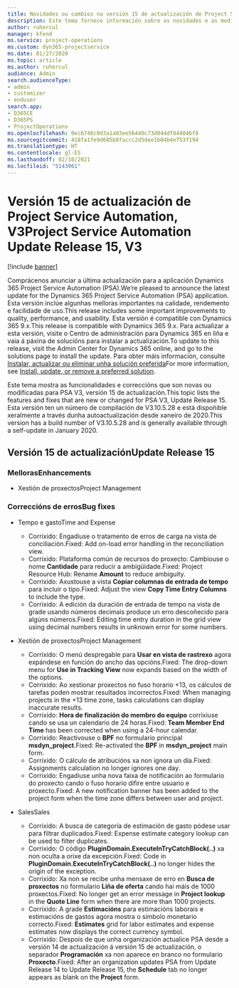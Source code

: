 ```yaml
---
title: Novidades ou cambios na versión 15 de actualización de Project Service Automation, V3
description: Este tema fornece información sobre as novidades e as modificacións na versión 15 de actualización de Project Service Automation, V3.
author: ruhercul
manager: kfend
ms.service: project-operations
ms.custom: dyn365-projectservice
ms.date: 01/27/2020
ms.topic: article
ms.author: ruhercul
audience: Admin
search.audienceType:
- admin
- customizer
- enduser
search.app:
- D365CE
- D365PS
- ProjectOperations
ms.openlocfilehash: 0ec6746c0d3a1a03ee56440c73d044df844046f8
ms.sourcegitcommit: 418fa1fe9d605b8faccc2d5dee1b04b4e753f194
ms.translationtype: HT
ms.contentlocale: gl-ES
ms.lasthandoff: 02/10/2021
ms.locfileid: "5143961"
---
```

# <a name="project-service-automation-update-release-15-v3"></a><span data-ttu-id="bb70c-103">Versión 15 de actualización de Project Service Automation, V3</span><span class="sxs-lookup"><span data-stu-id="bb70c-103">Project Service Automation Update Release 15, V3</span></span>

[!include [banner](../includes/psa-now-project-operations.md)]

<span data-ttu-id="bb70c-104">Comprácenos anunciar a última actualización para a aplicación Dynamics 365 Project Service Automation (PSA).</span><span class="sxs-lookup"><span data-stu-id="bb70c-104">We’re pleased to announce the latest update for the Dynamics 365 Project Service Automation (PSA) application.</span></span> <span data-ttu-id="bb70c-105">Esta versión inclúe algunhas melloras importantes na calidade, rendemento e facilidade de uso.</span><span class="sxs-lookup"><span data-stu-id="bb70c-105">This release includes some important improvements to quality, performance, and usability.</span></span> <span data-ttu-id="bb70c-106">Esta versión é compatible con Dynamics 365 9.x.</span><span class="sxs-lookup"><span data-stu-id="bb70c-106">This release is compatible with Dynamics 365 9.x.</span></span> <span data-ttu-id="bb70c-107">Para actualizar a esta versión, visite o Centro de administración para Dynamics 365 en liña e vaia á páxina de solucións para instalar a actualización.</span><span class="sxs-lookup"><span data-stu-id="bb70c-107">To update to this release, visit the Admin Center for Dynamics 365 online, and go to the solutions page to install the update.</span></span> <span data-ttu-id="bb70c-108">Para obter máis información, consulte [Instalar, actualizar ou eliminar unha solución preferida](https://docs.microsoft.com/power-platform/admin/install-remove-preferred-solution)</span><span class="sxs-lookup"><span data-stu-id="bb70c-108">For more information, see [Install, update, or remove a preferred solution](https://docs.microsoft.com/power-platform/admin/install-remove-preferred-solution).</span></span>

<span data-ttu-id="bb70c-109">Este tema mostra as funcionalidades e correccións que son novas ou modificadas para PSA V3, versión 15 de actualización.</span><span class="sxs-lookup"><span data-stu-id="bb70c-109">This topic lists the features and fixes that are new or changed for PSA V3, Update Release 15.</span></span> <span data-ttu-id="bb70c-110">Esta versión ten un número de compilación de V3.10.5.28 e está dispoñible xeralmente a través dunha autoactualización desde xaneiro de 2020.</span><span class="sxs-lookup"><span data-stu-id="bb70c-110">This version has a build number of V3.10.5.28 and is generally available through a self-update in January 2020.</span></span>

## <a name="update-release-15"></a><span data-ttu-id="bb70c-111">Versión 15 de actualización</span><span class="sxs-lookup"><span data-stu-id="bb70c-111">Update Release 15</span></span> 

### <a name="enhancements"></a><span data-ttu-id="bb70c-112">Melloras</span><span class="sxs-lookup"><span data-stu-id="bb70c-112">Enhancements</span></span>

- <span data-ttu-id="bb70c-113">Xestión de proxectos</span><span class="sxs-lookup"><span data-stu-id="bb70c-113">Project Management</span></span>

### <a name="bug-fixes"></a><span data-ttu-id="bb70c-114">Correccións de erros</span><span class="sxs-lookup"><span data-stu-id="bb70c-114">Bug fixes</span></span>

- <span data-ttu-id="bb70c-115">Tempo e gasto</span><span class="sxs-lookup"><span data-stu-id="bb70c-115">Time and Expense</span></span>

  - <span data-ttu-id="bb70c-116">Corrixido: Engadiuse o tratamento de erros de carga na vista de conciliación.</span><span class="sxs-lookup"><span data-stu-id="bb70c-116">Fixed: Add on-load error handling in the reconciliation view.</span></span>
  - <span data-ttu-id="bb70c-117">Corrixido: Plataforma común de recursos do proxecto: Cambiouse o nome **Cantidade** para reducir a ambigüidade.</span><span class="sxs-lookup"><span data-stu-id="bb70c-117">Fixed: Project Resource Hub: Rename **Amount** to reduce ambiguity.</span></span>
  - <span data-ttu-id="bb70c-118">Corrixido: Axustouse a vista **Copiar columnas de entrada de tempo** para incluír o tipo.</span><span class="sxs-lookup"><span data-stu-id="bb70c-118">Fixed: Adjust the view **Copy Time Entry Columns** to include the type.</span></span>
  - <span data-ttu-id="bb70c-119">Corrixido: A edición da duración de entrada de tempo na vista de grade usando números decimais produce un erro descoñecido para algúns números.</span><span class="sxs-lookup"><span data-stu-id="bb70c-119">Fixed: Editing time entry duration in the grid view using decimal numbers results in unknown error for some numbers.</span></span>

- <span data-ttu-id="bb70c-120">Xestión de proxectos</span><span class="sxs-lookup"><span data-stu-id="bb70c-120">Project Management</span></span>

  - <span data-ttu-id="bb70c-121">Corrixido: O menú despregable para **Usar en vista de rastrexo** agora expándese en función do ancho das opcións.</span><span class="sxs-lookup"><span data-stu-id="bb70c-121">Fixed: The drop-down menu for **Use in Tracking View** now expands based on the width of the options.</span></span>
  - <span data-ttu-id="bb70c-122">Corrixido: Ao xestionar proxectos no fuso horario +13, os cálculos de tarefas poden mostrar resultados incorrectos.</span><span class="sxs-lookup"><span data-stu-id="bb70c-122">Fixed: When managing projects in the +13 time zone, tasks calculations can display inaccurate results.</span></span>
  - <span data-ttu-id="bb70c-123">Corrixido: **Hora de finalización do membro do equipo** corrixiuse cando se usa un calendario de 24 horas.</span><span class="sxs-lookup"><span data-stu-id="bb70c-123">Fixed: **Team Member End Time** has been corrected when using a 24-hour calendar.</span></span>
  - <span data-ttu-id="bb70c-124">Corrixido: Reactivouse o **BPF** no formulario principal **msdyn_project**.</span><span class="sxs-lookup"><span data-stu-id="bb70c-124">Fixed: Re-activated the **BPF** in **msdyn_project** main form.</span></span>
  - <span data-ttu-id="bb70c-125">Corrixido: O cálculo de atribucións xa non ignora un día.</span><span class="sxs-lookup"><span data-stu-id="bb70c-125">Fixed: Assignments calculation no longer ignores one day.</span></span>
  - <span data-ttu-id="bb70c-126">Corrixido: Engadiuse unha nova faixa de notificación ao formulario do proxecto cando o fuso horario difire entre usuario e proxecto.</span><span class="sxs-lookup"><span data-stu-id="bb70c-126">Fixed: A new notification banner has been added to the project form when the time zone differs between user and project.</span></span>

- <span data-ttu-id="bb70c-127">Sales</span><span class="sxs-lookup"><span data-stu-id="bb70c-127">Sales</span></span>

  - <span data-ttu-id="bb70c-128">Corrixido: A busca de categoría de estimación de gasto pódese usar para filtrar duplicados.</span><span class="sxs-lookup"><span data-stu-id="bb70c-128">Fixed: Expense estimate category lookup can be used to filter duplicates.</span></span>
  - <span data-ttu-id="bb70c-129">Corrixido: O código **PluginDomain.ExecuteInTryCatchBlock(..)** xa non oculta a orixe da excepción.</span><span class="sxs-lookup"><span data-stu-id="bb70c-129">Fixed: Code in **PluginDomain.ExecuteInTryCatchBlock(..)** no longer hides the origin of the exception.</span></span>
  - <span data-ttu-id="bb70c-130">Corrixido: Xa non se recibe unha mensaxe de erro en **Busca de proxectos** no formulario **Liña de oferta** cando hai máis de 1000 proxectos.</span><span class="sxs-lookup"><span data-stu-id="bb70c-130">Fixed: No longer get an error message in **Project lookup** in the **Quote Line** form when there are more than 1000 projects.</span></span>
  - <span data-ttu-id="bb70c-131">Corrixido: A grade **Estimacións** para estimacións laborais e estimacións de gastos agora mostra o símbolo monetario correcto.</span><span class="sxs-lookup"><span data-stu-id="bb70c-131">Fixed: **Estimates** grid for labor estimates and expense estimates now displays the correct currency symbol.</span></span>
  - <span data-ttu-id="bb70c-132">Corrixido: Despois de que unha organización actualice PSA desde a versión 14 de actualización á versión 15 de actualización, o separador **Programación** xa non aparece en branco no formulario **Proxecto**.</span><span class="sxs-lookup"><span data-stu-id="bb70c-132">Fixed: After an organization updates PSA from Update Release 14 to Update Release 15, the **Schedule** tab no longer appears as blank on the **Project** form.</span></span>
